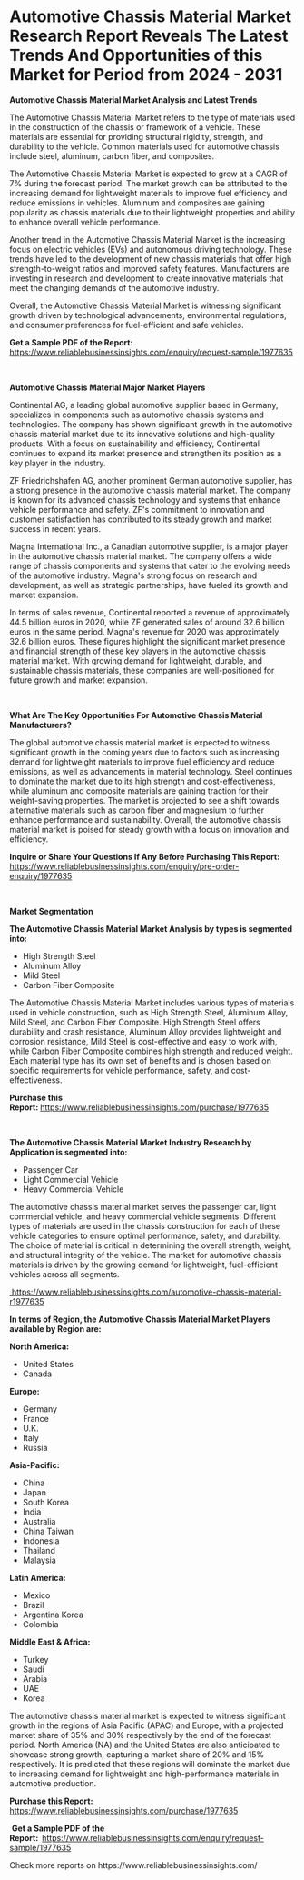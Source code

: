 <p><h1>Automotive Chassis Material Market Research Report Reveals The Latest Trends And Opportunities of this Market for Period from 2024 - 2031</h1></p><p><strong>Automotive Chassis Material Market Analysis and Latest Trends</strong></p>
<p><p>The Automotive Chassis Material Market refers to the type of materials used in the construction of the chassis or framework of a vehicle. These materials are essential for providing structural rigidity, strength, and durability to the vehicle. Common materials used for automotive chassis include steel, aluminum, carbon fiber, and composites.</p><p>The Automotive Chassis Material Market is expected to grow at a CAGR of 7% during the forecast period. The market growth can be attributed to the increasing demand for lightweight materials to improve fuel efficiency and reduce emissions in vehicles. Aluminum and composites are gaining popularity as chassis materials due to their lightweight properties and ability to enhance overall vehicle performance.</p><p>Another trend in the Automotive Chassis Material Market is the increasing focus on electric vehicles (EVs) and autonomous driving technology. These trends have led to the development of new chassis materials that offer high strength-to-weight ratios and improved safety features. Manufacturers are investing in research and development to create innovative materials that meet the changing demands of the automotive industry.</p><p>Overall, the Automotive Chassis Material Market is witnessing significant growth driven by technological advancements, environmental regulations, and consumer preferences for fuel-efficient and safe vehicles.</p></p>
<p><strong>Get a Sample PDF of the Report:&nbsp;</strong> <a href="https://www.reliablebusinessinsights.com/enquiry/request-sample/1977635">https://www.reliablebusinessinsights.com/enquiry/request-sample/1977635</a></p>
<p>&nbsp;</p>
<p><strong>Automotive Chassis Material Major Market Players</strong></p>
<p><p>Continental AG, a leading global automotive supplier based in Germany, specializes in components such as automotive chassis systems and technologies. The company has shown significant growth in the automotive chassis material market due to its innovative solutions and high-quality products. With a focus on sustainability and efficiency, Continental continues to expand its market presence and strengthen its position as a key player in the industry.</p><p>ZF Friedrichshafen AG, another prominent German automotive supplier, has a strong presence in the automotive chassis material market. The company is known for its advanced chassis technology and systems that enhance vehicle performance and safety. ZF's commitment to innovation and customer satisfaction has contributed to its steady growth and market success in recent years.</p><p>Magna International Inc., a Canadian automotive supplier, is a major player in the automotive chassis material market. The company offers a wide range of chassis components and systems that cater to the evolving needs of the automotive industry. Magna's strong focus on research and development, as well as strategic partnerships, have fueled its growth and market expansion.</p><p>In terms of sales revenue, Continental reported a revenue of approximately 44.5 billion euros in 2020, while ZF generated sales of around 32.6 billion euros in the same period. Magna's revenue for 2020 was approximately 32.6 billion euros. These figures highlight the significant market presence and financial strength of these key players in the automotive chassis material market. With growing demand for lightweight, durable, and sustainable chassis materials, these companies are well-positioned for future growth and market expansion.</p></p>
<p>&nbsp;</p>
<p><strong>What Are The Key Opportunities For Automotive Chassis Material Manufacturers?</strong></p>
<p><p>The global automotive chassis material market is expected to witness significant growth in the coming years due to factors such as increasing demand for lightweight materials to improve fuel efficiency and reduce emissions, as well as advancements in material technology. Steel continues to dominate the market due to its high strength and cost-effectiveness, while aluminum and composite materials are gaining traction for their weight-saving properties. The market is projected to see a shift towards alternative materials such as carbon fiber and magnesium to further enhance performance and sustainability. Overall, the automotive chassis material market is poised for steady growth with a focus on innovation and efficiency.</p></p>
<p><strong>Inquire or Share Your Questions If Any Before Purchasing This Report:</strong> <a href="https://www.reliablebusinessinsights.com/enquiry/pre-order-enquiry/1977635">https://www.reliablebusinessinsights.com/enquiry/pre-order-enquiry/1977635</a></p>
<p>&nbsp;</p>
<p><strong>Market Segmentation</strong></p>
<p><strong>The Automotive Chassis Material Market Analysis by types is segmented into:</strong></p>
<p><ul><li>High Strength Steel</li><li>Aluminum Alloy</li><li>Mild Steel</li><li>Carbon Fiber Composite</li></ul></p>
<p><p>The Automotive Chassis Material Market includes various types of materials used in vehicle construction, such as High Strength Steel, Aluminum Alloy, Mild Steel, and Carbon Fiber Composite. High Strength Steel offers durability and crash resistance, Aluminum Alloy provides lightweight and corrosion resistance, Mild Steel is cost-effective and easy to work with, while Carbon Fiber Composite combines high strength and reduced weight. Each material type has its own set of benefits and is chosen based on specific requirements for vehicle performance, safety, and cost-effectiveness.</p></p>
<p><strong>Purchase this Report:&nbsp;</strong><a href="https://www.reliablebusinessinsights.com/purchase/1977635">https://www.reliablebusinessinsights.com/purchase/1977635</a></p>
<p>&nbsp;</p>
<p><strong>The Automotive Chassis Material Market Industry Research by Application is segmented into:</strong></p>
<p><ul><li>Passenger Car</li><li>Light Commercial Vehicle</li><li>Heavy Commercial Vehicle</li></ul></p>
<p><p>The automotive chassis material market serves the passenger car, light commercial vehicle, and heavy commercial vehicle segments. Different types of materials are used in the chassis construction for each of these vehicle categories to ensure optimal performance, safety, and durability. The choice of material is critical in determining the overall strength, weight, and structural integrity of the vehicle. The market for automotive chassis materials is driven by the growing demand for lightweight, fuel-efficient vehicles across all segments.</p></p>
<p><a href="https://www.reliablebusinessinsights.com/automotive-chassis-material-r1977635">&nbsp;https://www.reliablebusinessinsights.com/automotive-chassis-material-r1977635</a></p>
<p><strong>In terms of Region, the Automotive Chassis Material Market Players available by Region are:</strong></p>
<p>
    <p> <strong> North America: </strong>
        <ul>
            <li>United States</li>
            <li>Canada</li>
        </ul>
        </p> 
    <p> <strong> Europe: </strong>
        <ul>
            <li>Germany</li>
            <li>France</li>
            <li>U.K.</li>
            <li>Italy</li>
            <li>Russia</li>
        </ul>
        </p> 
    <p> <strong> Asia-Pacific: </strong>
        <ul>
            <li>China</li>
            <li>Japan</li>
            <li>South Korea</li>
            <li>India</li>
            <li>Australia</li>
            <li>China Taiwan</li>
            <li>Indonesia</li>
            <li>Thailand</li>
            <li>Malaysia</li>
        </ul>
        </p> 
    <p> <strong> Latin America: </strong>
        <ul>
            <li>Mexico</li>
            <li>Brazil</li>
            <li>Argentina Korea</li>
            <li>Colombia</li>
        </ul>
        </p> 
    <p> <strong> Middle East & Africa: </strong>
        <ul>
            <li>Turkey</li>
            <li>Saudi</li>
            <li>Arabia</li>
            <li>UAE</li>
            <li>Korea</li>
        </ul>
    </p>
    </p>
<p><p>The automotive chassis material market is expected to witness significant growth in the regions of Asia Pacific (APAC) and Europe, with a projected market share of 35% and 30% respectively by the end of the forecast period. North America (NA) and the United States are also anticipated to showcase strong growth, capturing a market share of 20% and 15% respectively. It is predicted that these regions will dominate the market due to increasing demand for lightweight and high-performance materials in automotive production.</p></p>
<p><strong>Purchase this Report: </strong><a href="https://www.reliablebusinessinsights.com/purchase/1977635">https://www.reliablebusinessinsights.com/purchase/1977635</a></p>
<p>&nbsp;<strong>Get a Sample PDF of the Report:&nbsp;&nbsp;</strong><a href="https://www.reliablebusinessinsights.com/enquiry/request-sample/1977635">https://www.reliablebusinessinsights.com/enquiry/request-sample/1977635</a></p>
<p><strong></strong></p>
<p>Check more reports on https://www.reliablebusinessinsights.com/</p>